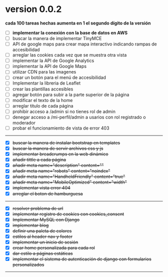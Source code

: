 # version 0.0.2

**cada 100 tareas hechas aumenta en 1 el segundo dígito de la versión**

- [ ] **implementar la conexión con la base de datos en AWS**
- [ ] buscar la manera de implementar TinyMCE
- [ ] API de google maps para crear mapa interactivo indicando rampas de accesibilidad
- [ ] arreglar las cookies cada vez que se muestra otra vista
- [ ] implementar la API de Google Analytics
- [ ] implementar la API de Google Maps
- [ ] utilizar CDN para las imagenes
- [ ] crear un botón para el menú de accesibilidad
- [ ] Implementar la libreria de Leaflet
- [ ] crear las plantillas accesibles
- [ ] agregar botón para subir a la parte superior de la página
- [ ] modificar el texto de la home
- [ ] arreglar titulo de cada página
- [ ] prohibir acceso a /admin si no tienes rol de admin
- [ ] denegar acceso a /mi-perfil/admin a usarios con rol registrado o moderador
- [ ] probar el funcionamiento de vista de error 403

---

- [x] ~~buscar la manera de instalar bootstrap en templates~~
- [x] ~~buscar la manera de servir archivos css y js~~
- [x] ~~implementar breadcrumps en la web dinámico~~
- [x] ~~añadir tittle a cada página~~
- [x] ~~añadir meta name="description" content=""~~
- [x] ~~añadir meta name="robots" content="noindex"~~
- [x] ~~añadir meta name="HandheldFriendly" content="true"~~
- [x] ~~añadir meta name="MobileOptimized" content="width"~~
- [x] ~~implementar vista error 404~~
- [x] ~~arreglar el boton de hamburguesa~~

---

- [x] ~~resolver problema de url~~
- [x] ~~implementar registro de cookies con cookies_consent~~
- [x] ~~Implementar MySQL con Django~~
- [x] ~~implementar blog~~
- [x] ~~definir una paleta de colores~~
- [x] ~~estilos al header nav y footer~~
- [x] ~~implementar un inicio de sesión~~
- [x] ~~crear home personalizada para cada rol~~
- [x] ~~dar estilo a páginas estáticas~~
- [x] ~~implementar el sistema de autenticación de django con formularios personalizados~~

---
